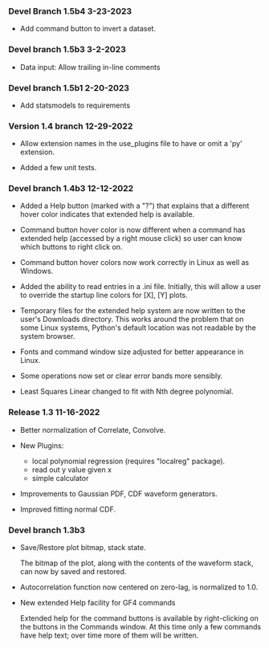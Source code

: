 
### Devel Branch 1.5b4 3-23-2023
- Add command button to invert a dataset.

### Devel branch 1.5b3  3-2-2023
- Data input: Allow trailing in-line comments

### Devel branch 1.5b1 2-20-2023
- Add statsmodels to requirements

### Version 1.4 branch 12-29-2022
- Allow extension names in the use_plugins file to have or omit a 'py' extension.

- Added a few unit tests.

### Devel branch 1.4b3  12-12-2022
- Added a Help button (marked with a "?") that explains that a different hover
color indicates that extended help is available.

- Command button hover color is now different when a command has extended help
(accessed by a right mouse click) so user can know which buttons to right click on.

- Command button hover colors now work correctly in Linux as well as Windows.

- Added the ability to read entries in a .ini file.  Initially, this will allow a user to override the startup line colors for [X], [Y] plots.

- Temporary files for the extended help system are now written to the user's Downloads directory.  This works around the problem that on some Linux systems, Python's default location was not readable by the system browser.

- Fonts and command window size adjusted for better appearance in Linux.

- Some operations now set or clear error bands more sensibly.

- Least Squares Linear changed to fit with Nth degree polynomial.

### Release 1.3   11-16-2022
- Better normalization of Correlate, Convolve.

- New Plugins:
    - local polynomial regression (requires "localreg" package).
    - read out y value given x
    - simple calculator

- Improvements to Gaussian PDF, CDF waveform generators.

- Improved fitting normal CDF.

### Devel branch 1.3b3
- Save/Restore plot bitmap, stack state.

    The bitmap of the plot, along with the contents of the waveform stack,
can now by saved and restored.

- Autocorrelation function now centered on zero-lag, is normalized
to 1.0.

- New extended Help facility for GF4 commands

    Extended help for the command buttons is available by right-clicking on the buttons in the Commands window.  At this time only a few commands have help text; over time more of them will be written.
